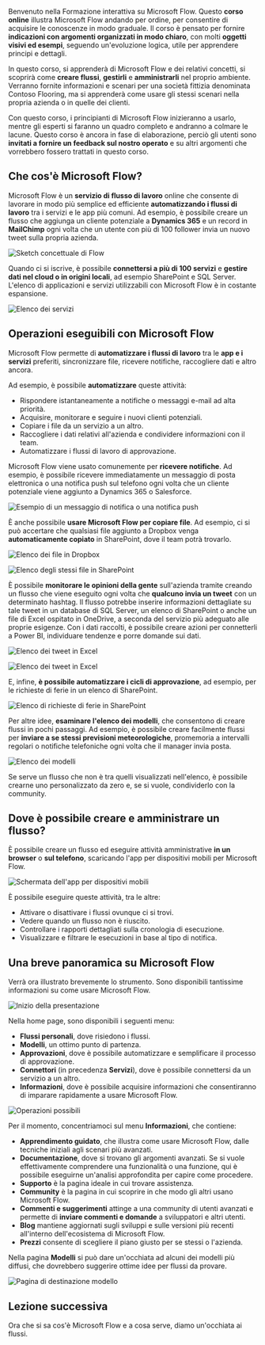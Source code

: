 Benvenuto nella Formazione interattiva su Microsoft Flow. Questo **corso online** illustra Microsoft Flow andando per ordine, per consentire di acquisire le conoscenze in modo graduale. Il corso è pensato per fornire **indicazioni con argomenti organizzati in modo chiaro**, con molti **oggetti visivi ed esempi**, seguendo un'evoluzione logica, utile per apprendere principi e dettagli.

In questo corso, si apprenderà di Microsoft Flow e dei relativi concetti, si scoprirà come **creare flussi**, **gestirli** e **amministrarli** nel proprio ambiente. Verranno fornite informazioni e scenari per una società fittizia denominata Contoso Flooring, ma si apprenderà come usare gli stessi scenari nella propria azienda o in quelle dei clienti.

Con questo corso, i principianti di Microsoft Flow inizieranno a usarlo, mentre gli esperti si faranno un quadro completo e andranno a colmare le lacune. Questo corso è ancora in fase di elaborazione, perciò gli utenti sono **invitati a fornire un feedback sul nostro operato** e su altri argomenti che vorrebbero fossero trattati in questo corso.

## <a name="what-is-microsoft-flow"></a>Che cos'è Microsoft Flow?
Microsoft Flow è un **servizio di flusso di lavoro** online che consente di lavorare in modo più semplice ed efficiente **automatizzando i flussi di lavoro** tra i servizi e le app più comuni. Ad esempio, è possibile creare un flusso che aggiunga un cliente potenziale a **Dynamics 365** e un record in **MailChimp** ogni volta che un utente con più di 100 follower invia un nuovo tweet sulla propria azienda.

![Sketch concettuale di Flow](./media/learning-introduce-flow/conceptual.png)

Quando ci si iscrive, è possibile **connettersi a più di 100 servizi** e **gestire dati nel cloud o in origini locali**, ad esempio SharePoint e SQL Server. L'elenco di applicazioni e servizi utilizzabili con Microsoft Flow è in costante espansione.

![Elenco dei servizi](./media/learning-introduce-flow/services.png)

## <a name="what-can-you-do-with-microsoft-flow"></a>Operazioni eseguibili con Microsoft Flow
Microsoft Flow permette di **automatizzare i flussi di lavoro** tra le **app e i servizi** preferiti, sincronizzare file, ricevere notifiche, raccogliere dati e altro ancora. 

Ad esempio, è possibile **automatizzare** queste attività:

* Rispondere istantaneamente a notifiche o messaggi e-mail ad alta priorità.
* Acquisire, monitorare e seguire i nuovi clienti potenziali.
* Copiare i file da un servizio a un altro.
* Raccogliere i dati relativi all'azienda e condividere informazioni con il team.
* Automatizzare i flussi di lavoro di approvazione.

Microsoft Flow viene usato comunemente per **ricevere notifiche**. Ad esempio, è possibile ricevere immediatamente un messaggio di posta elettronica o una notifica push sul telefono ogni volta che un cliente potenziale viene aggiunto a Dynamics 365 o Salesforce.

![Esempio di un messaggio di notifica o una notifica push](./media/learning-introduce-flow/sales-lead.png)

È anche possibile **usare Microsoft Flow per copiare file**. Ad esempio, ci si può accertare che qualsiasi file aggiunto a Dropbox venga **automaticamente copiato** in SharePoint, dove il team potrà trovarlo.

![Elenco dei file in Dropbox](./media/learning-introduce-flow/dropbox-files.png) 

![Elenco degli stessi file in SharePoint](./media/learning-introduce-flow/sharepoint-files.png) 

È possibile **monitorare le opinioni della gente** sull'azienda tramite creando un flusso che viene eseguito ogni volta che **qualcuno invia un tweet** con un determinato hashtag. Il flusso potrebbe inserire informazioni dettagliate su tale tweet in un database di SQL Server, un elenco di SharePoint o anche un file di Excel ospitato in OneDrive, a seconda del servizio più adeguato alle proprie esigenze. Con i dati raccolti, è possibile creare azioni per connetterli a Power BI, individuare tendenze e porre domande sui dati.

![Elenco dei tweet in Excel](./media/learning-introduce-flow/tweets-to-excel.png)

![Elenco dei tweet in Excel](./media/learning-introduce-flow/excel-tweets.png)

E, infine, **è possibile automatizzare i cicli di approvazione**, ad esempio, per le richieste di ferie in un elenco di SharePoint.

![Elenco di richieste di ferie in SharePoint](./media/learning-introduce-flow/vacation-requests.png)

Per altre idee, **esaminare l'elenco dei modelli**, che consentono di creare flussi in pochi passaggi. Ad esempio, è possibile creare facilmente flussi per **inviare a se stessi previsioni meteorologiche**, promemoria a intervalli regolari o notifiche telefoniche ogni volta che il manager invia posta.

![Elenco dei modelli](./media/learning-introduce-flow/templates-you-might-use.png)

Se serve un flusso che non è tra quelli visualizzati nell'elenco, è possibile crearne uno personalizzato da zero e, se si vuole, condividerlo con la community.

## <a name="where-can-i-create-and-administer-a-flow"></a>Dove è possibile creare e amministrare un flusso?
È possibile creare un flusso ed eseguire attività amministrative **in un browser** o **sul telefono**, scaricando l'app per dispositivi mobili per Microsoft Flow.

![Schermata dell'app per dispositivi mobili](./media/learning-introduce-flow/screen-mobile-app.png)  

È possibile eseguire queste attività, tra le altre:

* Attivare o disattivare i flussi ovunque ci si trovi.
* Vedere quando un flusso non è riuscito.
* Controllare i rapporti dettagliati sulla cronologia di esecuzione.
* Visualizzare e filtrare le esecuzioni in base al tipo di notifica.

## <a name="a-brief-tour-of-microsoft-flow"></a>Una breve panoramica su Microsoft Flow
Verrà ora illustrato brevemente lo strumento. Sono disponibili tantissime informazioni su come usare Microsoft Flow.

![Inizio della presentazione](./media/learning-introduce-flow/start-of-tour.png)

Nella home page, sono disponibili i seguenti menu:

* **Flussi personali**, dove risiedono i flussi.
* **Modelli**, un ottimo punto di partenza.
* **Approvazioni**, dove è possibile automatizzare e semplificare il processo di approvazione.
* **Connettori** (in precedenza **Servizi**), dove è possibile connettersi da un servizio a un altro.
* **Informazioni**, dove è possibile acquisire informazioni che consentiranno di imparare rapidamente a usare Microsoft Flow.

![Operazioni possibili](./media/learning-introduce-flow/what-you-can-do.png)

Per il momento, concentriamoci sul menu **Informazioni**, che contiene:

* **Apprendimento guidato**, che illustra come usare Microsoft Flow, dalle tecniche iniziali agli scenari più avanzati.
* **Documentazione**, dove si trovano gli argomenti avanzati. Se si vuole effettivamente comprendere una funzionalità o una funzione, qui è possibile eseguirne un'analisi approfondita per capire come procedere.
* **Supporto** è la pagina ideale in cui trovare assistenza.
* **Community** è la pagina in cui scoprire in che modo gli altri usano Microsoft Flow.
* **Commenti e suggerimenti** attinge a una community di utenti avanzati e permette di **inviare commenti e domande** a sviluppatori e altri utenti.
* **Blog** mantiene aggiornati sugli sviluppi e sulle versioni più recenti all'interno dell'ecosistema di Microsoft Flow.
* **Prezzi** consente di scegliere il piano giusto per se stessi o l'azienda.

Nella pagina **Modelli** si può dare un'occhiata ad alcuni dei modelli più diffusi, che dovrebbero suggerire ottime idee per flussi da provare.

![Pagina di destinazione modello](./media/learning-introduce-flow/template-page.png)

## <a name="next-lesson"></a>Lezione successiva
Ora che si sa cos'è Microsoft Flow e a cosa serve, diamo un'occhiata ai flussi.

